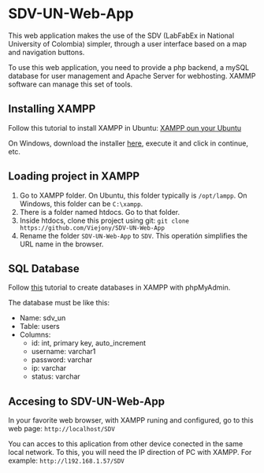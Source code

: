 # SDV-UN-Web-App

This web application makes the use of the SDV (LabFabEx in National University of Colombia) simpler, through a user interface based on a map and navigation buttons.

To use this web application, you need to provide a php backend, a mySQL database for user management and Apache Server for webhosting. XAMMP software can manage this set of tools.

## Installing XAMPP
Follow this tutorial to install XAMPP in Ubuntu: [XAMPP oun your Ubuntu](https://vitux.com/how-to-install-xampp-on-your-ubuntu-18-04-lts-system/)

On Windows, download the installer [here](https://www.apachefriends.org/es/index.html), execute it and click in continue, etc.

## Loading project in XAMPP
1. Go to XAMPP folder. On Ubuntu, this folder typically is ```/opt/lampp```. On Windows, this folder can be ```C:\xampp```. 
2. There is a folder named htdocs. Go to that folder.
3. Inside htdocs, clone this project using git: ```git clone https://github.com/Viejony/SDV-UN-Web-App```
3. Rename the folder ```SDV-UN-Web-App``` to ```SDV```. This operatión simplifies the URL name in the browser.


## SQL Database
Follow [this](https://skillforge.com/how-to-create-a-database-using-phpmyadmin-xampp/) tutorial to create databases in XAMPP with phpMyAdmin.

The database must be like this:
- Name: sdv_un
- Table: users
- Columns:
    * id: int, primary key, auto_increment
    * username: varchar1
    * password: varchar
    * ip: varchar
    * status: varchar

## Accesing to SDV-UN-Web-App
In your favorite web browser, with XAMPP runing and configured, go to this web page:
```http://localhost/SDV```

You can acces to this aplication from other device conected in the same local network. To this, you will need the IP direction of PC with XAMPP. For example:
```http://l192.168.1.57/SDV```